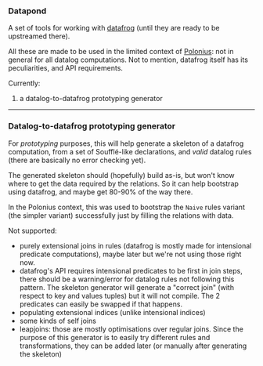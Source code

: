 ### Datapond

A set of tools for working with [datafrog](https://github.com/rust-lang/datafrog) (until they are ready to be upstreamed there).

All these are made to be used in the limited context of [Polonius](https://github.com/rust-lang/polonius): not in general for all datalog computations. Not to mention, datafrog itself has its peculiarities, and API requirements.

Currently:

1) a datalog-to-datafrog prototyping generator

---

### Datalog-to-datafrog prototyping generator

For _prototyping_ purposes, this will help generate a skeleton of a datafrog computation, from a set of Soufflé-like declarations, and _valid_ datalog rules (there are basically no error checking yet).

The generated skeleton should (hopefully) build as-is, but won't know where to get the data required by the relations. So it can help bootstrap using datafrog, and maybe get 80-90% of the way there.

In the Polonius context, this was used to bootstrap the `Naive` rules variant (the simpler variant) successfully just by filling the relations with data.

Not supported:
- purely extensional joins in rules (datafrog is mostly made for intensional predicate computations), maybe later but we're not using those right now.
- datafrog's API requires intensional predicates to be first in join steps, there should be a warning/error for datalog rules not following this pattern. The skeleton generator will generate a "correct join" (with respect to key and values tuples) but it will not compile. The 2 predicates can easily be swapped if that happens.
- populating extensional indices (unlike intensional indices)
- some kinds of self joins
- leapjoins: those are mostly optimisations over regular joins. Since the purpose of this generator is to easily try different rules and transformations, they can be added later (or manually after generating the skeleton)
